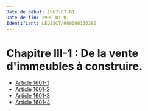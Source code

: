 ```yaml
---
Date de début: 1967-07-01
Date de fin: 2999-01-01
Identifiant: LEGISCTA000006136380
---
```


<h1>Chapitre III-1 : De la vente d'immeubles à construire.</h1>

- [Article 1601-1](article_1601-1.md)
- [Article 1601-2](article_1601-2.md)
- [Article 1601-3](article_1601-3.md)
- [Article 1601-4](article_1601-4.md)
